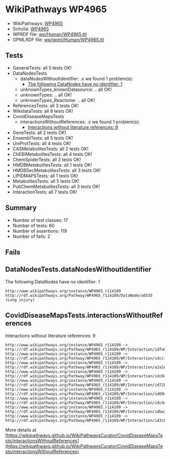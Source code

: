 # WikiPathways WP4965

* WikiPathways: [WP4965](https://identifiers.org/wikipathways:WP4965)
* Scholia: [WP4965](https://scholia.toolforge.org/wikipathways/WP4965)
* WPRDF file: [wp/Human/WP4965.ttl](../wp/Human/WP4965.ttl)
* GPMLRDF file: [wp/gpml/Human/WP4965.ttl](../wp/gpml/Human/WP4965.ttl)

## Tests
* GeneralTests: all 5 tests OK!
* DataNodesTests
    * dataNodesWithoutIdentifier: .x we found 1 problem(s):
        * [The following DataNodes have no identifier: 1](#d2d32fa0)
    * unknownTypes_knownDatasource: .. all OK!
    * unknownTypes: .. all OK!
    * unknownTypes_Reactome: .. all OK!
* ReferencesTests: all 3 tests OK!
* WikidataTests: all 8 tests OK!
* CovidDiseaseMapsTests
    * interactionsWithoutReferences: .x we found 1 problem(s):
        * [Interactions without literature references: 9](#2e295937)
* GeneTests: all 2 tests OK!
* EnsemblTests: all 5 tests OK!
* UniProtTests: all 4 tests OK!
* CASMetabolitesTests: all 2 tests OK!
* ChEBIMetabolitesTests: all 4 tests OK!
* ChemSpiderTests: all 2 tests OK!
* HMDBMetabolitesTests: all 1 tests OK!
* HMDBSecMetabolitesTests: all 3 tests OK!
* LIPIDMAPSTests: all 1 tests OK!
* MetabolitesTests: all 5 tests OK!
* PubChemMetabolitesTests: all 3 tests OK!
* InteractionTests: all 7 tests OK!


## Summary

* Number of test classes: 17
* Number of tests: 60
* Number of assertions: 119
* Number of fails: 2

## Fails

<a name="d2d32fa0" />

## DataNodesTests.dataNodesWithoutIdentifier

The following DataNodes have no identifier: 1
```
http://www.wikipathways.org/instance/WP4965_r114109 http://rdf.wikipathways.org/Pathway/WP4965_r114109/DataNode/a6535 (Lung injury)
```

<a name="2e295937" />

## CovidDiseaseMapsTests.interactionsWithoutReferences

Interactions without literature references: 9
```
http://www.wikipathways.org/instance/WP4965_r114109 -> http://rdf.wikipathways.org/Pathway/WP4965_r114109/WP/Interaction/idfa0e6009
http://www.wikipathways.org/instance/WP4965_r114109 -> http://rdf.wikipathways.org/Pathway/WP4965_r114109/WP/Interaction/idcc7fc0b6
http://www.wikipathways.org/instance/WP4965_r114109 -> http://rdf.wikipathways.org/Pathway/WP4965_r114109/WP/Interaction/a2a1e
http://www.wikipathways.org/instance/WP4965_r114109 -> http://rdf.wikipathways.org/Pathway/WP4965_r114109/WP/Interaction/idc0a82d8
http://www.wikipathways.org/instance/WP4965_r114109 -> http://rdf.wikipathways.org/Pathway/WP4965_r114109/WP/Interaction/id7289f3b9
http://www.wikipathways.org/instance/WP4965_r114109 -> http://rdf.wikipathways.org/Pathway/WP4965_r114109/WP/Interaction/id69cfbf
http://www.wikipathways.org/instance/WP4965_r114109 -> http://rdf.wikipathways.org/Pathway/WP4965_r114109/WP/Interaction/idc4c8fdab
http://www.wikipathways.org/instance/WP4965_r114109 -> http://rdf.wikipathways.org/Pathway/WP4965_r114109/WP/Interaction/idbe2626c9
http://www.wikipathways.org/instance/WP4965_r114109 -> http://rdf.wikipathways.org/Pathway/WP4965_r114109/WP/Interaction/id3c85f717
```

More details at [https://wikipathways.github.io/WikiPathwaysCurator/CovidDiseaseMapsTests/interactionsWithoutReferences](https://wikipathways.github.io/WikiPathwaysCurator/CovidDiseaseMapsTests/interactionsWithoutReferences)

